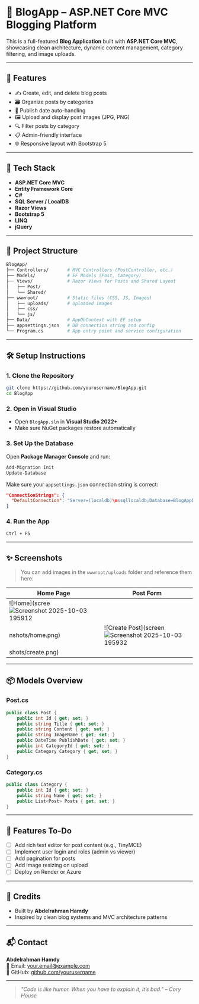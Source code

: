 
# 📝 BlogApp – ASP.NET Core MVC Blogging Platform

This is a full-featured **Blog Application** built with **ASP.NET Core MVC**, showcasing clean architecture, dynamic content management, category filtering, and image uploads.

---

## 🚀 Features

- ✍️ Create, edit, and delete blog posts
- 🗃️ Organize posts by categories
- 📆 Publish date auto-handling
- 🖼️ Upload and display post images (JPG, PNG)
- 🔍 Filter posts by category
- 📋 Admin-friendly interface
- 🌐 Responsive layout with Bootstrap 5

---

## 🧱 Tech Stack

- **ASP.NET Core MVC**
- **Entity Framework Core**
- **C#**
- **SQL Server / LocalDB**
- **Razor Views**
- **Bootstrap 5**
- **LINQ**
- **jQuery**

---

## 📂 Project Structure

```bash
BlogApp/
├── Controllers/       # MVC Controllers (PostController, etc.)
├── Models/            # EF Models (Post, Category)
├── Views/             # Razor Views for Posts and Shared Layout
│   ├── Post/
│   └── Shared/
├── wwwroot/           # Static files (CSS, JS, Images)
│   ├── uploads/       # Uploaded images
│   ├── css/
│   └── js/
├── Data/              # AppDbContext with EF setup
├── appsettings.json   # DB connection string and config
└── Program.cs         # App entry point and service configuration
```

---

## 🛠️ Setup Instructions

### 1. Clone the Repository

```bash
git clone https://github.com/yourusername/BlogApp.git
cd BlogApp
```

### 2. Open in Visual Studio

- Open `BlogApp.sln` in **Visual Studio 2022+**
- Make sure NuGet packages restore automatically

### 3. Set Up the Database

Open **Package Manager Console** and run:

```powershell
Add-Migration Init
Update-Database
```

Make sure your `appsettings.json` connection string is correct:

```json
"ConnectionStrings": {
  "DefaultConnection": "Server=(localdb)\mssqllocaldb;Database=BlogAppDB;Trusted_Connection=True;"
}
```

### 4. Run the App

```bash
Ctrl + F5
```

---

## ✨ Screenshots

> You can add images in the `wwwroot/uploads` folder and reference them here:

| Home Page | Post Form |
|-----------|-----------|
| ![Home](scree![Screenshot 2025-10-03 195912](https://github.com/user-attachments/assets/ecf60f52-fd2c-463e-a9f8-9b2a0b916487)
nshots/home.png) | ![Create Post](screen![Screenshot 2025-10-03 195932](https://github.com/user-attachments/assets/b6121362-f4c5-4e46-a513-953065e28f45)
shots/create.png) |

---

## 📦 Models Overview

### Post.cs

```csharp
public class Post {
    public int Id { get; set; }
    public string Title { get; set; }
    public string Content { get; set; }
    public string ImageName { get; set; }
    public DateTime PublishDate { get; set; }
    public int CategoryId { get; set; }
    public Category Category { get; set; }
}
```

### Category.cs

```csharp
public class Category {
    public int Id { get; set; }
    public string Name { get; set; }
    public List<Post> Posts { get; set; }
}
```

---

## 📌 Features To-Do

- [ ] Add rich text editor for post content (e.g., TinyMCE)
- [ ] Implement user login and roles (admin vs viewer)
- [ ] Add pagination for posts
- [ ] Add image resizing on upload
- [ ] Deploy on Render or Azure

---

## 🤝 Credits

- Built by **Abdelrahman Hamdy**
- Inspired by clean blog systems and MVC architecture patterns

---

## 📬 Contact

**Abdelrahman Hamdy**  
📧 Email: your.email@example.com  
🔗 GitHub: [github.com/yourusername](https://github.com/yourusername)

---

> *"Code is like humor. When you have to explain it, it’s bad." – Cory House*


